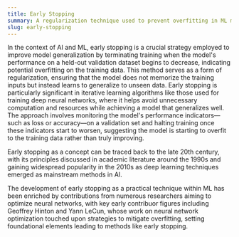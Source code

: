 ```yaml
---
title: Early Stopping
summary: A regularization technique used to prevent overfitting in ML models by halting training when performance on a validation set begins to degrade.
slug: early-stopping
---
```


In the context of AI and ML, early stopping is a crucial strategy employed to improve model generalization by terminating training when the model's performance on a held-out validation dataset begins to decrease, indicating potential overfitting on the training data. This method serves as a form of regularization, ensuring that the model does not memorize the training inputs but instead learns to generalize to unseen data. Early stopping is particularly significant in iterative learning algorithms like those used for training deep neural networks, where it helps avoid unnecessary computation and resources while achieving a model that generalizes well. The approach involves monitoring the model's performance indicators—such as loss or accuracy—on a validation set and halting training once these indicators start to worsen, suggesting the model is starting to overfit to the training data rather than truly improving.

Early stopping as a concept can be traced back to the late 20th century, with its principles discussed in academic literature around the 1990s and gaining widespread popularity in the 2010s as deep learning techniques emerged as mainstream methods in AI.

The development of early stopping as a practical technique within ML has been enriched by contributions from numerous researchers aiming to optimize neural networks, with key early contribuor figures including Geoffrey Hinton and Yann LeCun, whose work on neural network optimization touched upon strategies to mitigate overfitting, setting foundational elements leading to methods like early stopping.